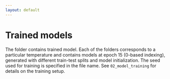 ```yaml
---
layout: default
---
```

# Trained models

The folder contains trained model.
Each of the folders corresponds to a particular temperature and contains models at epoch 15 (0-based indexing), generated with different train-test splits and model initialization. The seed used for training is specified in the file name. See `02_model_training` for details on the training setup.

